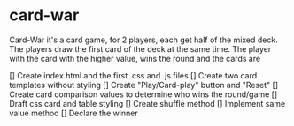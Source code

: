 # card-war

Card-War it's a card game, for 2 players, each get half of the mixed deck.
The players draw the first card of the deck at the same time.
The player with the card with the higher value, wins the round and the cards are

[] Create index.html and the first .css and .js files
[] Create two card templates without styling
[] Create "Play/Card-play" button and "Reset"
[] Create card comparison values to determine who wins the round/game
[] Draft css card and table styling
[] Create shuffle method
[] Implement same value method
[] Declare the winner
